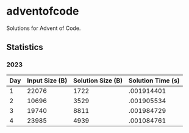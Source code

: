 adventofcode
============

Solutions for Advent of Code.

Statistics
----------

### 2023

| Day | Input Size (B) | Solution Size (B) | Solution Time (s) |
| --- | -------------- | ----------------- | ----------------- |
| 1 | 22076 | 1722 | .001914401 |
| 2 | 10696 | 3529 | .001905534 |
| 3 | 19740 | 8811 | .001984729 |
| 4 | 23985 | 4939 | .001084761 |
